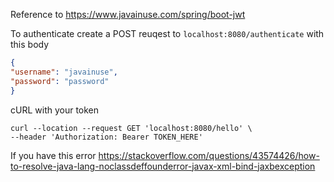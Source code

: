
Reference to https://www.javainuse.com/spring/boot-jwt

To authenticate
create a POST reuqest to  `localhost:8080/authenticate` with this body
```json
{
"username": "javainuse",
"password": "password"
}
```

cURL with your token
```
curl --location --request GET 'localhost:8080/hello' \
--header 'Authorization: Bearer TOKEN_HERE'
```


If you have this error
https://stackoverflow.com/questions/43574426/how-to-resolve-java-lang-noclassdeffounderror-javax-xml-bind-jaxbexception